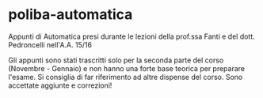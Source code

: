 # poliba-automatica
Appunti di Automatica presi durante le lezioni della prof.ssa Fanti e del dott. Pedroncelli nell'A.A. 15/16

Gli appunti sono stati trascritti solo per la seconda parte del corso (Novembre - Gennaio) e non hanno una forte base teorica per preparare l'esame. Si consiglia di far riferimento ad altre dispense del corso.
Sono accettate aggiunte e correzioni!
